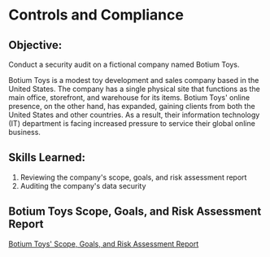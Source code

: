 # Controls and Compliance

## Objective:
Conduct a security audit on a fictional company named Botium Toys. 

Botium Toys is a modest toy development and sales company based in the United States.  The company has a single physical site that functions as the main office, storefront, and warehouse for its items.  Botium Toys' online presence, on the other hand, has expanded, gaining clients from both the United States and other countries.  As a result, their information technology (IT) department is facing increased pressure to service their global online business. 

## Skills Learned:

1. Reviewing the company's scope, goals, and risk assessment report
2. Auditing the company's data security

## Botium Toys Scope, Goals, and Risk Assessment Report

<a href="https://github.com/mruiz4241/Botium-Toys-Scope-Goals-and-Risk-Assessment-Report/blob/main/Botium%20Toys_%20Scope%2C%20goals%2C%20and%20risk%20assessment%20report%20-%20Google%20Docs.pdf" download>Botium Toys' Scope, Goals, and Risk Assessment Report</a>

